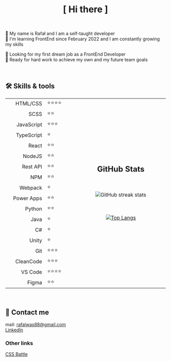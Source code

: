 <h1 align="center">[ Hi there ]</h1>

<br />

<p>👋 My name is Rafał and I am a self-taught developer<br />
  🌱 I'm learning FrontEnd since February 2022 and I am constantly growing my skills</p>
        
<p>👀 Looking for my first dream job as a FrontEnd Developer<br />
  💪 Ready for hard work to achieve my own and my future team goals
</p>

<br />
        
<table align="center">
  <tr>
    <h2>🛠 Skills & tools</h2>
  </tr>  
  <tr>
    <td width="150px" align="right">HTML/CSS</td>
    <td width="150px">⭐⭐⭐⭐</td>
    <td width="600px" rowspan="18">
<div align="center">

## GitHub Stats
  
<br />
  
![GitHub streak stats](https://github-readme-streak-stats.herokuapp.com/?user=qrreel)
  
<br />
  
[![Top Langs](https://github-readme-stats.vercel.app/api/top-langs/?username=qrreel&langs_count=8)](https://github.com/qrreel/github-readme-stats)
  
<br />
</div>
    </td>
  </tr>  
  <tr>
    <td align="right">SCSS</td>  
    <td>⭐⭐</td>
  </tr>
  <tr>
    <td align="right">JavaScript</td>
    <td>⭐⭐⭐</td>
  </tr> 
  <tr>
    <td align="right">TypeScript</td>
    <td>⭐</td>
  </tr>  
  <tr>
    <td align="right">React</td>
    <td>⭐⭐</td>
  </tr>  
  <tr>
    <td align="right">NodeJS</td>
    <td>⭐⭐</td>
  </tr> 
  <tr>
    <td align="right">Rest API</td>
    <td>⭐⭐</td>
  </tr> 
  <tr>
    <td align="right">NPM</td>
    <td>⭐⭐</td>
  </tr>  
  <tr>
    <td align="right">Webpack</td>
    <td>⭐</td>
  </tr>  
  <tr>
    <td align="right">Power Apps</td>
    <td>⭐⭐</td>
  </tr> 
  <tr>
    <td align="right">Python</td>
    <td>⭐⭐</td>
  </tr>  
  <tr>
    <td align="right">Java</td>
    <td>⭐</td>
  </tr>   
  <tr>
    <td align="right">C#</td>
    <td>⭐</td>
  </tr>   
  <tr>
    <td align="right">Unity</td>
    <td>⭐</td>
  </tr>  
  <tr>
    <td align="right">Git</td>
    <td>⭐⭐⭐</td>
  </tr>  
  <tr>
    <td align="right">CleanCode</td>  
    <td>⭐⭐⭐</td>
  </tr>
  <tr>
    <td align="right">VS Code</td>  
    <td>⭐⭐⭐⭐</td>
  </tr>
  <tr>
    <td align="right">Figma</td>
    <td>⭐⭐</td>
  </tr> 
</table>

<br />

## 💬 Contact me
mail: <a href="mailto:rafalwas88@gmail.com">rafalwas88@gmail.com</a><br />
<a href="http://www.linkedin.com/in/rafał-wąs-5b34a0248" target="blank">LinkedIn</a>

### Other links
<a href="https://cssbattle.dev/player/FMjdVPwyHZcs6CAxHxsnOfYt48g2" target="blank">CSS Battle</a>

<!--- qrreel/qrreel is a ✨ special ✨ repository because its `README.md` (this file) appears on your GitHub profile.
You can click the Preview link to take a look at your changes.
--->
